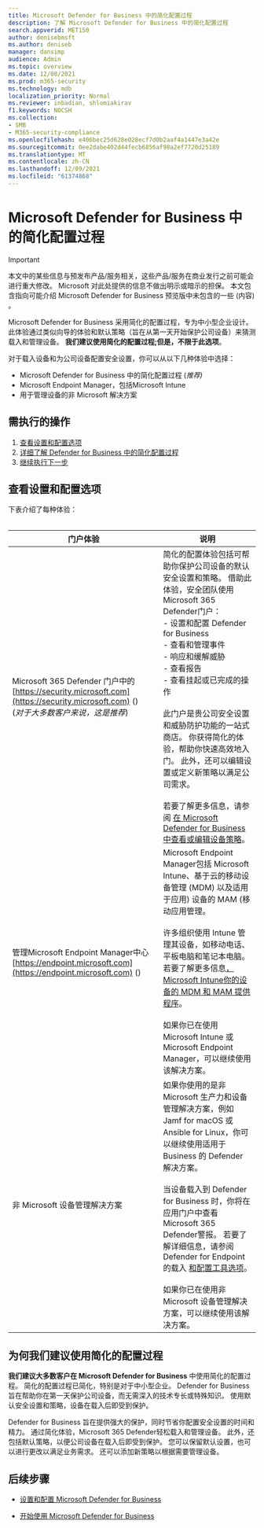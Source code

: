 ```yaml
---
title: Microsoft Defender for Business 中的简化配置过程
description: 了解 Microsoft Defender for Business 中的简化配置过程
search.appverid: MET150
author: denisebmsft
ms.author: deniseb
manager: dansimp
audience: Admin
ms.topic: overview
ms.date: 12/08/2021
ms.prod: m365-security
ms.technology: mdb
localization_priority: Normal
ms.reviewer: inbadian, shlomiakirav
f1.keywords: NOCSH
ms.collection:
- SMB
- M365-security-compliance
ms.openlocfilehash: e406bec25d628e028ecf7d0b2aaf4a1447e3a42e
ms.sourcegitcommit: 0ee2dabe402d44fecb6856af98a2ef7720d25189
ms.translationtype: MT
ms.contentlocale: zh-CN
ms.lasthandoff: 12/09/2021
ms.locfileid: "61374868"
---
```

# <a name="the-simplified-configuration-process-in-microsoft-defender-for-business"></a>Microsoft Defender for Business 中的简化配置过程

> [!IMPORTANT]
> 本文中的某些信息与预发布产品/服务相关，这些产品/服务在商业发行之前可能会进行重大修改。 Microsoft 对此处提供的信息不做出明示或暗示的担保。 本文包含指向可能介绍 Microsoft Defender for Business 预览版中未包含的一些 (内容) 。

Microsoft Defender for Business 采用简化的配置过程，专为中小型企业设计。 此体验通过类似向导的体验和默认策略（旨在从第一天开始保护公司设备）来猜测载入和管理设备。 **我们建议使用简化的配置过程;但是，不限于此选项**。

对于载入设备和为公司设备配置安全设置，你可以从以下几种体验中选择： 

- Microsoft Defender for Business 中的简化配置过程 (*推荐)* 
- Microsoft Endpoint Manager，包括Microsoft Intune
- 用于管理设备的非 Microsoft 解决方案 

## <a name="what-to-do"></a>需执行的操作

1. [查看设置和配置选项](#review-your-setup-and-configuration-options)
2. [详细了解 Defender for Business 中的简化配置过程](#why-we-recommend-using-the-simplified-configuration-process)
3. [继续执行下一步](#next-steps)

## <a name="review-your-setup-and-configuration-options"></a>查看设置和配置选项

下表介绍了每种体验：
<br/><br/>

| 门户体验  | 说明  |
|---------|---------|
| Microsoft 365 Defender 门户中的 [https://security.microsoft.com](https://security.microsoft.com) ()  <br/> (*对于大多数客户来说，这是推荐*)   | 简化的配置体验包括可帮助你保护公司设备的默认安全设置和策略。 借助此体验，安全团队使用Microsoft 365 Defender门户： <br/>- 设置和配置 Defender for Business <br/>- 查看和管理事件<br/>- 响应和缓解威胁<br/>- 查看报告<br/>- 查看挂起或已完成的操作 <br/><br/> 此门户是贵公司安全设置和威胁防护功能的一站式商店。 你获得简化的体验，帮助你快速高效地入门。  此外，还可以编辑设置或定义新策略以满足公司需求。<br/><br/>若要了解更多信息，请参阅 [在 Microsoft Defender for Business 中查看或编辑设备策略](mdb-view-edit-policies.md)。 |
| 管理Microsoft Endpoint Manager中心 [https://endpoint.microsoft.com](https://endpoint.microsoft.com) ()   | Microsoft Endpoint Manager包括 Microsoft Intune、基于云的移动设备管理 (MDM) 以及适用于应用) 设备的 MAM (移动应用管理。 <br/><br/>许多组织使用 Intune 管理其设备，如移动电话、平板电脑和笔记本电脑。 若要了解更多信息[，Microsoft Intune你的设备的 MDM 和 MAM 提供程序](/mem/intune/fundamentals/what-is-intune)。 <br/><br/>如果你已在使用 Microsoft Intune 或 Microsoft Endpoint Manager，可以继续使用该解决方案。 |
| 非 Microsoft 设备管理解决方案  | 如果你使用的是非 Microsoft 生产力和设备管理解决方案，例如 Jamf for macOS 或 Ansible for Linux，你可以继续使用适用于 Business 的 Defender 解决方案。 <br/><br/>当设备载入到 Defender for Business 时，你将在应用门户中查看Microsoft 365 Defender警报。 若要了解详细信息，请参阅 Defender for Endpoint 的载入 [和配置工具选项](../defender-endpoint/onboard-configure.md)。<br/><br/>如果你已在使用非 Microsoft 设备管理解决方案，可以继续使用该解决方案。 |


## <a name="why-we-recommend-using-the-simplified-configuration-process"></a>为何我们建议使用简化的配置过程

**我们建议大多数客户在 Microsoft Defender for Business** 中使用简化的配置过程。 简化的配置过程已简化，特别是对于中小型企业。 Defender for Business 旨在帮助你在第一天保护公司设备，而无需深入的技术专长或特殊知识。 使用默认安全设置和策略，设备在载入后即受到保护。


Defender for Business 旨在提供强大的保护，同时节省你配置安全设置的时间和精力。 通过简化体验，Microsoft 365 Defender轻松载入和管理设备。 此外，还包括默认策略，以便公司设备在载入后即受到保护。 您可以保留默认设置，也可以进行更改以满足业务需求。 还可以添加新策略以根据需要管理设备。

## <a name="next-steps"></a>后续步骤

- [设置和配置 Microsoft Defender for Business](mdb-setup-configuration.md)

- [开始使用 Microsoft Defender for Business](mdb-get-started.md)